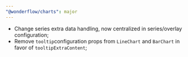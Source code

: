 ```yaml
---
"@wonderflow/charts": major
---
```


- Change series extra data handling, now centralized in series/overlay configuration;
- Remove `tooltip`configuration props from `LineChart` and `BarChart` in favor of `tooltipExtraContent`;
